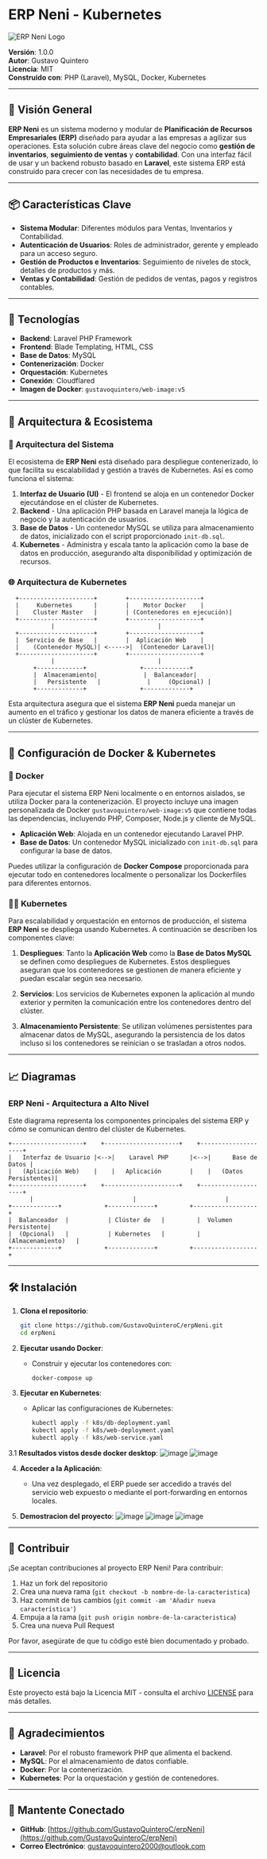 
# ERP Neni - Kubernetes

![ERP Neni Logo](https://img.icons8.com/ios/452/erp.png)

**Versión**: 1.0.0  
**Autor**: Gustavo Quintero  
**Licencia**: MIT  
**Construido con**: PHP (Laravel), MySQL, Docker, Kubernetes

---

## 🚀 Visión General

**ERP Neni** es un sistema moderno y modular de **Planificación de Recursos Empresariales (ERP)** diseñado para ayudar a las empresas a agilizar sus operaciones. Esta solución cubre áreas clave del negocio como **gestión de inventarios**, **seguimiento de ventas** y **contabilidad**. Con una interfaz fácil de usar y un backend robusto basado en **Laravel**, este sistema ERP está construido para crecer con las necesidades de tu empresa.

---

## 📦 Características Clave

- **Sistema Modular**: Diferentes módulos para Ventas, Inventarios y Contabilidad.
- **Autenticación de Usuarios**: Roles de administrador, gerente y empleado para un acceso seguro.
- **Gestión de Productos e Inventarios**: Seguimiento de niveles de stock, detalles de productos y más.
- **Ventas y Contabilidad**: Gestión de pedidos de ventas, pagos y registros contables.

---

## 🔧 Tecnologías

- **Backend**: Laravel PHP Framework
- **Frontend**: Blade Templating, HTML, CSS
- **Base de Datos**: MySQL
- **Contenerización**: Docker
- **Orquestación**: Kubernetes
- **Conexión**: Cloudflared
- **Imagen de Docker**: `gustavoquintero/web-image:v5`

---

## 🚢 Arquitectura & Ecosistema

### 🧱 Arquitectura del Sistema

El ecosistema de **ERP Neni** está diseñado para despliegue contenerizado, lo que facilita su escalabilidad y gestión a través de Kubernetes. Así es como funciona el sistema:

1. **Interfaz de Usuario (UI)** - El frontend se aloja en un contenedor Docker ejecutándose en el clúster de Kubernetes.
2. **Backend** - Una aplicación PHP basada en Laravel maneja la lógica de negocio y la autenticación de usuarios.
3. **Base de Datos** - Un contenedor MySQL se utiliza para almacenamiento de datos, inicializado con el script proporcionado `init-db.sql`.
4. **Kubernetes** - Administra y escala tanto la aplicación como la base de datos en producción, asegurando alta disponibilidad y optimización de recursos.

### 🌐 Arquitectura de Kubernetes

```plaintext
  +---------------------+        +--------------------+
  |     Kubernetes      |        |    Motor Docker    |
  |    Cluster Master   |        | (Contenedores en ejecución)|
  +---------------------+        +--------------------+
            |                             |
  +---------------------+        +--------------------+
  |  Servicio de Base   |        |  Aplicación Web    |
  |    (Contenedor MySQL)| <----->|  (Contenedor Laravel)|
  +---------------------+        +--------------------+
            |                             |
       +-------------+               +-------------+
       |  Almacenamiento|             |  Balanceador|
       |   Persistente   |             |     (Opcional) |
       +-------------+               +-------------+
```

Esta arquitectura asegura que el sistema **ERP Neni** pueda manejar un aumento en el tráfico y gestionar los datos de manera eficiente a través de un clúster de Kubernetes.

---

## 🚀 Configuración de Docker & Kubernetes

### 🐳 Docker

Para ejecutar el sistema ERP Neni localmente o en entornos aislados, se utiliza Docker para la contenerización. El proyecto incluye una imagen personalizada de Docker `gustavoquintero/web-image:v5` que contiene todas las dependencias, incluyendo PHP, Composer, Node.js y cliente de MySQL.

- **Aplicación Web**: Alojada en un contenedor ejecutando Laravel PHP.
- **Base de Datos**: Un contenedor MySQL inicializado con `init-db.sql` para configurar la base de datos.

Puedes utilizar la configuración de **Docker Compose** proporcionada para ejecutar todo en contenedores localmente o personalizar los Dockerfiles para diferentes entornos.

### 🧑‍💻 Kubernetes

Para escalabilidad y orquestación en entornos de producción, el sistema **ERP Neni** se despliega usando Kubernetes. A continuación se describen los componentes clave:

1. **Despliegues**: Tanto la **Aplicación Web** como la **Base de Datos MySQL** se definen como despliegues de Kubernetes. Estos despliegues aseguran que los contenedores se gestionen de manera eficiente y puedan escalar según sea necesario.
   
2. **Servicios**: Los servicios de Kubernetes exponen la aplicación al mundo exterior y permiten la comunicación entre los contenedores dentro del clúster.

3. **Almacenamiento Persistente**: Se utilizan volúmenes persistentes para almacenar datos de MySQL, asegurando la persistencia de los datos incluso si los contenedores se reinician o se trasladan a otros nodos.

---

## 📈 Diagramas

### ERP Neni - Arquitectura a Alto Nivel

Este diagrama representa los componentes principales del sistema ERP y cómo se comunican dentro del clúster de Kubernetes.

```plaintext
+--------------------+    +---------------------+    +--------------------+
|   Interfaz de Usuario |<-->|    Laravel PHP      |<-->|      Base de Datos |
|   (Aplicación Web)    |    |   Aplicación        |    |   (Datos Persistentes)|
+--------------------+    +---------------------+    +--------------------+
      |                            |                         |
+-------------+            +-------------+         +------------------+
|  Balanceador  |           | Clúster de   |         |  Volumen Persistente|
|  (Opcional)   |           | Kubernetes   |         |  (Almacenamiento)   |
+-------------+            +-------------+         +------------------+
```

---

## 🛠 Instalación

1. **Clona el repositorio**:
   ```bash
   git clone https://github.com/GustavoQuinteroC/erpNeni.git
   cd erpNeni
   ```

2. **Ejecutar usando Docker**:
   - Construir y ejecutar los contenedores con:
     ```bash
     docker-compose up
     ```

3. **Ejecutar en Kubernetes**:
   - Aplicar las configuraciones de Kubernetes:
     ```bash
     kubectl apply -f k8s/db-deployment.yaml
     kubectl apply -f k8s/web-deployment.yaml
     kubectl apply -f k8s/web-service.yaml
     ```
3.1 **Resultados vistos desde docker desktop**:
![image](https://github.com/user-attachments/assets/9f5dccaf-b0ab-432c-8b0c-a2ded821f75f)
![image](https://github.com/user-attachments/assets/f74a1b64-6cf1-4795-8c5a-a335bca4687d)


4. **Acceder a la Aplicación**:
   - Una vez desplegado, el ERP puede ser accedido a través del servicio web expuesto o mediante el port-forwarding en entornos locales.


5. **Demostracion del proyecto**:
![image](https://github.com/user-attachments/assets/e61ae692-d809-48db-863a-312e456b43e6)
![image](https://github.com/user-attachments/assets/651e0cd4-0f8f-4408-a819-c1837e40ce7f)
![image](https://github.com/user-attachments/assets/d2f4ec94-68e4-41f3-bc17-b7fbdcb5ef94)

---

## 👥 Contribuir

¡Se aceptan contribuciones al proyecto ERP Neni! Para contribuir:

1. Haz un fork del repositorio
2. Crea una nueva rama (`git checkout -b nombre-de-la-caracteristica`)
3. Haz commit de tus cambios (`git commit -am 'Añadir nueva característica'`)
4. Empuja a la rama (`git push origin nombre-de-la-caracteristica`)
5. Crea una nueva Pull Request

Por favor, asegúrate de que tu código esté bien documentado y probado.

---

## 📄 Licencia

Este proyecto está bajo la Licencia MIT - consulta el archivo [LICENSE](LICENSE) para más detalles.

---

## 🤝 Agradecimientos

- **Laravel**: Por el robusto framework PHP que alimenta el backend.
- **MySQL**: Por el almacenamiento de datos confiable.
- **Docker**: Por la contenerización.
- **Kubernetes**: Por la orquestación y gestión de contenedores.

---

## 🌟 Mantente Conectado

- **GitHub**: [https://github.com/GustavoQuinteroC/erpNeni](https://github.com/GustavoQuinteroC/erpNeni)
- **Correo Electrónico**: gustavoquintero2000@outlook.com
